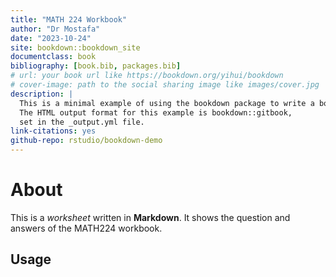 ```yaml
--- 
title: "MATH 224 Workbook"
author: "Dr Mostafa"
date: "2023-10-24"
site: bookdown::bookdown_site
documentclass: book
bibliography: [book.bib, packages.bib]
# url: your book url like https://bookdown.org/yihui/bookdown
# cover-image: path to the social sharing image like images/cover.jpg
description: |
  This is a minimal example of using the bookdown package to write a book.
  The HTML output format for this example is bookdown::gitbook,
  set in the _output.yml file.
link-citations: yes
github-repo: rstudio/bookdown-demo
---
```


# About

This is a _worksheet_  written in **Markdown**. It shows the question and answers of the MATH224 workbook.

## Usage 





